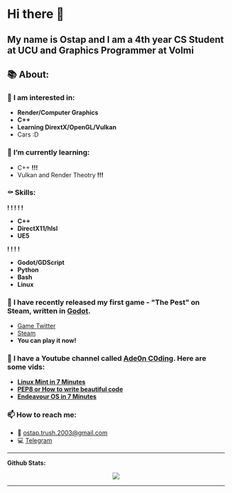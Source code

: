 # Hi there 👋

My name is Ostap and I am a 4th year CS Student at UCU and Graphics Programmer at Volmi
---

## 📚 About:

### 💾 I am interested in:
- **Render/Computer Graphics**
- **C++**
- **Learning DirextX/OpenGL/Vulkan**
- Cars :D

### 🌱 I’m currently learning:
- С++ **!!!**
- Vulkan and Render Theotry **!!!**

### ⚰️ Skills:
**! ! ! ! !**
- **С++**
- **DirectX11/hlsl**
- **UE5**

**! ! ! !**
- **Godot/GDScript**
- **Python**
- **Bash**
- **Linux**

### 🔭 I have recently released my first game - "The Pest" on Steam, written in [Godot](https://godotengine.org/).
- [Game Twitter](https://twitter.com/thepestgame)
- [Steam](https://store.steampowered.com/app/1823100/The_Pest/)
- **You can play it now!**

### 🎥 I have a Youtube channel called [Ade0n C0ding](https://www.youtube.com/c/Ade0nC0ding). Here are some vids:

 - **[Linux Mint in 7 Minutes](https://youtu.be/S2LXbadQuwQ)**
 - **[PEP8 or How to write beautiful code](https://www.youtube.com/watch?v=Y8wAAZwPFhs&t=257s)**
 - **[Endeavour OS in 7 Minutes](https://youtu.be/BxPpWnFF6Jw)**

### 📫 How to reach me:
- 📃 <ostap.trush.2003@gmail.com> 
- 💻 [Telegram](https://t.me/ade0n18)

---

**Github Stats:**

<p align="center">
  
  <img src="https://github-readme-stats.vercel.app/api?username=Adeon18&count_private=true&show_icons=true&theme=tokyonight">
  
<!--   <img src="https://github-readme-stats.vercel.app/api/top-langs/?username=Adeon18&count_private=true&theme=dracula"> -->


</p>

---
